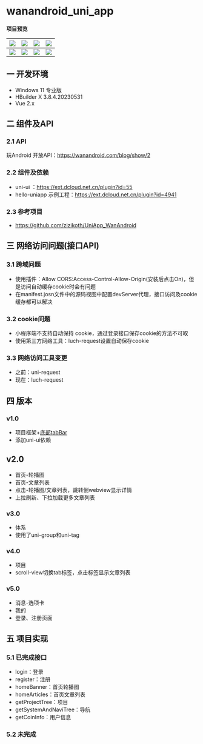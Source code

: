 # wanandroid_uni_app

**项目预览**

|![][uni-az-1]| ![][uni-az-2]|![][uni-az-3] |![][uni-az-4]|
| ----------- | ------------ | ------------ | ----------- |
|![][uni-az-5]|![][uni-az-6] |![][uni-az-7] |![][uni-az-8]|

## 一 开发环境

* Windows 11 专业版
* HBuilder X 3.8.4.20230531
* Vue 2.x

## 二 组件及API

### 2.1 API

玩Android 开放API：https://wanandroid.com/blog/show/2

### 2.2 组件及依赖

* uni-ui ：https://ext.dcloud.net.cn/plugin?id=55
* hello-uniapp 示例工程：https://ext.dcloud.net.cn/plugin?id=4941

### 2.3 参考项目

* https://github.com/zizikoth/UniApp_WanAndroid

## 三 网络访问问题(接口API)

### 3.1 跨域问题

* 使用插件：Allow CORS:Access-Control-Allow-Origin(安装后点击On)，但是访问自动缓存cookie时会有问题
* 在manifest.josn文件中的源码视图中配置devServer代理，接口访问及cookie缓存都可以解决

### 3.2 cookie问题

* 小程序端不支持自动保持 cookie，通过登录接口保存cookie的方法不可取
* 使用第三方网络工具：luch-request设置自动保存cookie

### 3.3 网络访问工具变更

* 之前：uni-request
* 现在：luch-request


## 四 版本

### v1.0

* 项目框架+[底部tabBar][1]
* 添加uni-ui依赖

## v2.0

* 首页-轮播图
* 首页-文章列表
* 点击-轮播图/文章列表，跳转倒webview显示详情
* 上拉刷新、下拉加载更多文章列表

### v3.0 

* 体系
* 使用了uni-group和uni-tag

### v4.0

* 项目
* scroll-view切换tab标签，点击标签显示文章列表

### v5.0

* 消息-选项卡
* 我的
* 登录、注册页面

## 五 项目实现

### 5.1 已完成接口

* login：登录
* register：注册
* homeBanner：首页轮播图
* homeArticles：首页文章列表
* getProjectTree：项目
* getSystemAndNaviTree：导航
* getCoinInfo：用户信息

### 5.2 未完成







[1]:https://uniapp.dcloud.net.cn/collocation/pages.html#tips-tabbar

<!--uni-app-wanandroid-->

[uni-az-1]:https://cdn.staticaly.com/gh/PGzxc/CDN/master/blog-resume/uni-az-home-1.png
[uni-az-2]:https://cdn.staticaly.com/gh/PGzxc/CDN/master/blog-resume/uni-az-navigator-2.png
[uni-az-3]:https://cdn.staticaly.com/gh/PGzxc/CDN/master/blog-resume/uni-az-project-3.png
[uni-az-4]:https://cdn.staticaly.com/gh/PGzxc/CDN/master/blog-resume/uni-az-article-web-4.png
[uni-az-5]:https://cdn.staticaly.com/gh/PGzxc/CDN/master/blog-resume/uni-az-mine-login-no-5.png
[uni-az-6]:https://cdn.staticaly.com/gh/PGzxc/CDN/master/blog-resume/uni-az-mine-login-yes-6.png
[uni-az-7]:https://cdn.staticaly.com/gh/PGzxc/CDN/master/blog-resume/uni-az-user-login-7.png
[uni-az-8]:https://cdn.staticaly.com/gh/PGzxc/CDN/master/blog-resume/uni-az-user-register-8.png